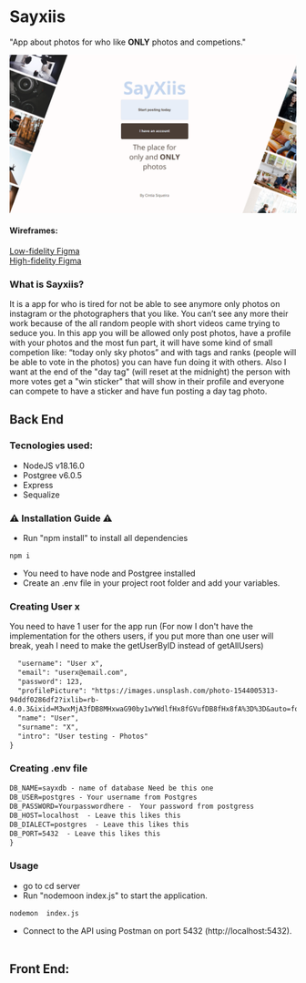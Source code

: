 # Sayxiis

"App about photos for who like **ONLY** photos and competions."

![](./plan/app_view.png)

#### Wireframes:

[Low-fidelity Figma](https://www.figma.com/file/m88ZyfM1Bkx4mgOfWqPdek/SayXiis-solo-project?type=design&node-id=0%3A1&mode=design&t=AZvoWwraqKkxfS0B-1)<br>
[High-fidelity Figma](https://www.figma.com/file/YVVJ8opqaaTJLIEYIc5Mco/High-fidelity---Wireframe-Sayxiis?type=design&node-id=0-1&mode=design&t=7JUodlwObu6HdvZn-0)

### What is Sayxiis?

It is a app for who is tired for not be able to see anymore only photos on instagram or the photographers that you like. You can’t see any more their work because of the all random people with short videos came trying to seduce you. In this app you will be allowed only post photos, have a profile with your photos and the most fun part, it will have some kind of small competion like: “today only sky photos” and with tags and ranks (people will be able to vote in the photos) you can have fun doing it with others. Also I want at the end of the "day tag" (will reset at the midnight) the person with more votes get a "win sticker" that will show in their profile and everyone can compete to have a sticker and have fun posting a day tag photo.

## Back End

### Tecnologies used:

- NodeJS v18.16.0
- Postgree v6.0.5
- Express
- Sequalize
  <br>

### ⚠️ Installation Guide ⚠️

- Run "npm install" to install all dependencies

```bash
npm i
```

- You need to have node and Postgree installed
- Create an .env file in your project root folder and add your variables.
  <br>

### Creating User x

You need to have 1 user for the app run
(For now I don't have the implementation for the others users, if you put more than one user will break, yeah I need to make the getUserByID instead of getAllUsers)

```{
  "username": "User x",
  "email": "userx@email.com",
  "password": 123,
  "profilePicture": "https://images.unsplash.com/photo-1544005313-94ddf0286df2?ixlib=rb-4.0.3&ixid=M3wxMjA3fDB8MHxwaG90by1wYWdlfHx8fGVufDB8fHx8fA%3D%3D&auto=format&fit=crop&w=2188&q=80",
  "name": "User",
  "surname": "X",
  "intro": "User testing - Photos"
}
```

### Creating .env file

```{
DB_NAME=sayxdb - name of database Need be this one
DB_USER=postgres - Your username from Postgres
DB_PASSWORD=Yourpasswordhere -  Your password from postgress
DB_HOST=localhost  - Leave this likes this
DB_DIALECT=postgres  - Leave this likes this
DB_PORT=5432  - Leave this likes this
}
```

### Usage

- go to cd server
- Run "nodemoon index.js" to start the application.

```bash
nodemon  index.js
```

- Connect to the API using Postman on port 5432 (http://localhost:5432).
  <br><br>

## Front End:
